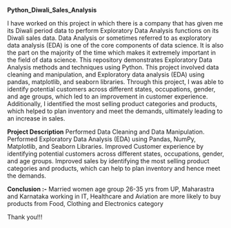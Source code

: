 **Python_Diwali_Sales_Analysis**

I have worked on this project in which there is a company that has given me its Diwali period data to perform Exploratory Data Analysis
functions on its Diwali sales data. Data Analysis or sometimes referred to as exploratory data analysis (EDA) is one of the
core components of data science. It is also the part on the majority of the time which makes it extremely important in the
field of data science. This repository demonstrates Exploratory Data Analysis methods and techniques using Python.
This project involved data cleaning and manipulation, and Exploratory data analysis (EDA) using pandas, matplotlib, and 
seaborn libraries. Through this project, I was able to identify potential customers across different states, occupations, gender, 
and age groups, which led to an improvement in customer experience. Additionally, I identified the most selling product categories 
and products, which helped to plan inventory and meet the demands, ultimately leading to an increase in sales.

**Project Description**
Performed Data Cleaning and Data Manipulation.
Performed Exploratory Data Analysis (EDA) using Pandas, NumPy, Matplotlib, and Seaborn Libraries.
Improved Customer experience by identifying potential customers across different states, occupations, gender, and age groups.
Improved sales by identifying the most selling product categories and products, which can help to plan inventory and hence meet the demands.


**Conclusion :-**
Married women age group 26-35 yrs from UP,
Maharastra and Karnataka working in IT,
Healthcare and Aviation are more likely to buy products from Food,
Clothing and Electronics category


Thank you!!!







